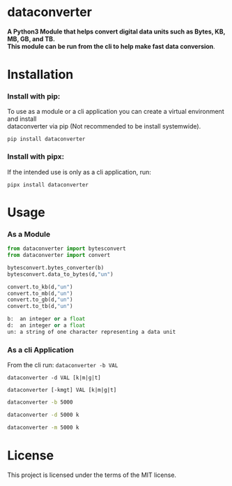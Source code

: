 # dataconverter  

**A Python3 Module that helps convert digital data units such as Bytes, KB, MB, GB, and TB.**  
**This module can be run from the cli to help make fast data conversion**.  

#  Installation  
### Install with pip:  
To use as a module or a cli application you can create a virtual environment and install  
dataconverter via pip (Not recommended to be install systemwide).  

`pip install dataconverter`  

### Install with pipx:  
If the intended use is only as a cli application, run:  

`pipx install dataconverter`  

# Usage  
### As a Module  

```python
from dataconverter import bytesconvert  
from dataconverter import convert  

bytesconvert.bytes_converter(b)  
bytesconvert.data_to_bytes(d,"un")  

convert.to_kb(d,"un")  
convert.to_mb(d,"un")  
convert.to_gb(d,"un")  
convert.to_tb(d,"un")  

b:  an integer or a float  
d:  an integer or a float  
un: a string of one character representing a data unit  

```

### As a cli Application
From the cli run:
`dataconverter -b VAL`  

`dataconverter -d VAL [k|m|g|t]`  

`dataconverter [-kmgt] VAL [k|m|g|t]`  



```bash
dataconverter -b 5000  

dataconverter -d 5000 k  

dataconverter -m 5000 k  
```

# License  
This project is licensed under the terms of the MIT license.  